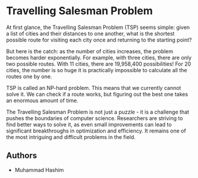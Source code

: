 # Travelling Salesman Problem

At first glance, the Travelling Salesman Problem (TSP) seems simple: given a list of cities and their distances to one another, what is the shortest possible route for visiting each city once and returning to the starting point?

But here is the catch: as the number of cities increases, the problem becomes harder exponentially. For example, with three cities, there are only two possible routes. With 11 cities, there are 19,958,400 possibilities! For 20 cities, the number is so huge it is practically impossible to calculate all the routes one by one.

TSP is called an NP-hard problem. This means that we currently cannot solve it. We can check if a route works, but figuring out the best one takes an enormous amount of time.

The Travelling Salesman Problem is not just a puzzle - it is a challenge that pushes the boundaries of computer science. Researchers are striving to find better ways to solve it, as even small improvements can lead to significant breakthroughs in optimization and efficiency. It remains one of the most intriguing and difficult problems in the field.

## Authors
- Muhammad Hashim